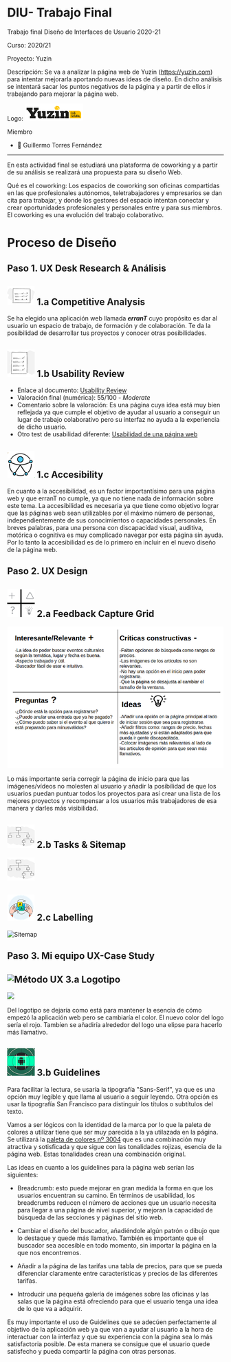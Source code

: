 # DIU- Trabajo Final

Trabajo final Diseño de Interfaces de Usuario 2020-21 

Curso: 2020/21 

Proyecto: Yuzin

Descripción: Se va a analizar la página web de Yuzin (https://yuzin.com) para intentar mejorarla aportando nuevas ideas de diseño. En dicho análisis se intentará sacar los puntos negativos de la página y a partir de ellos ir trabajando para mejorar la página web.

Logo: <img src="img/logotipoYuzin.png" height=40></img>

Miembro
 * :bust_in_silhouette:  Guillermo Torres Fernández

----- 

En esta actividad final se estudiará una plataforma de coworking y a partir de su análisis se realizará una propuesta para su diseño Web.

Qué es el coworking: Los espacios de coworking son oficinas compartidas en las que profesionales autónomos, teletrabajadores y empresarios se dan cita para trabajar, y donde los gestores del espacio intentan conectar y crear oportunidades profesionales y personales entre y para sus miembros.
El coworking es una evolución del trabajo colaborativo.

# Proceso de Diseño

## Paso 1. UX Desk Research & Análisis

![Método UX](img/Competitive.png) 1.a Competitive Analysis
-----

Se ha elegido una aplicación web llamada ***erranT*** cuyo propósito es dar al usuario un espacio de trabajo, de formación y de colaboración. Te da la posibilidad de desarrollar tus proyectos y conocer otras posibilidades.

![Método UX](img/usabilityReview.png) 1.b Usability Review
----

- Enlace al documento:  [Usability Review](Usability-review.pdf)
- Valoración final (numérica): 55/100 - *Moderate*
- Comentario sobre la valoración: Es una página cuya idea está muy bien reflejada ya que cumple el objetivo de ayudar al usuario a conseguir un lugar de trabajo colaborativo pero su interfaz no ayuda a la experiencia de dicho usuario.
- Otro test de usabilidad diferente: [Usabilidad de una página web](usabilidad.pdf)

![Método UX](img/Accesibility.png) 1.c Accesibility
----

En cuanto a la accesibilidad, es un factor importantísimo para una página web y que erranT no cumple, ya que no tiene nada de información sobre este tema.
La accesibilidad es necesaria ya que tiene como objetivo lograr que las páginas web sean utilizables por el máximo número de personas, independientemente de sus conocimientos o capacidades personales.
En breves palabras, para una persona con discapacidad visual, auditiva, motórica o cognitiva es muy complicado navegar por esta página sin ayuda.
Por lo tanto la accesibilidad es de lo primero en incluir en el nuevo diseño de la página web.


## Paso 2. UX Design  


![Método UX](img/feedback-capture-grid.png) 2.a Feedback Capture Grid
----


![Malla receptora](img/Malla.png)

Lo más importante sería corregir la página de inicio para que las imágenes/vídeos no molesten al usuario y añadir la posibilidad de que los usuarios puedan puntuar todos los proyectos para así crear una lista de los mejores proyectos y recompensar a los usuarios más trabajadores de esa manera y darles más visibilidad.

![Método UX](img/Sitemap.png) 2.b Tasks & Sitemap 
-----

![Sitemap](img/siteMap.png)


![Método UX](img/labelling.png) 2.c Labelling 
----


![Sitemap](img/labelling_1.png)

## Paso 3. Mi equipo UX-Case Study 

![Método UX](img/landing-page.png)  3.a Logotipo
----
<img src="img/nuevo-logo-erranT.png" height=100></img>

Del logotipo se dejaría como está para mantener la esencia de cómo empezó la aplicación web pero se cambiaría el color. El nuevo color del logo sería el rojo. Tambíen se añadiría alrededor del logo una elipse para hacerlo más llamativo.

![Método UX](img/guidelines.png) 3.b Guidelines
----
Para facilitar la lectura, se usaría la tipografía "Sans-Serif", ya que es una opción muy legible y que llama al usuario a seguir leyendo. Otra opción es usar la tipografía San Francisco para distinguir los títulos o subtítulos del texto.

Vamos a ser lógicos con la identidad de la marca por lo que la paleta de colores a utilizar tiene que ser muy parecida a la ya utilazada en la página.
Se utilizará la [paleta de colores nº 3004][paleta] que es una combinación muy atractiva y sotisficada y que sigue con las tonalidades rojizas, esencia de la página web. Estas tonalidades crean una combinación original.

Las ideas en cuanto a los guidelines para la página web serían las siguientes:
- Breadcrumb: esto puede mejorar en gran medida la forma en que los usuarios encuentran su camino. En términos de usabilidad, los breadcrumbs reducen el número de acciones que un usuario necesita para llegar a una página de nivel superior, y mejoran la capacidad de búsqueda de las secciones y páginas del sitio web.
- Cambiar el diseño del buscador, añadiéndole algún patrón o dibujo que lo destaque y quede más llamativo. También es importante que el buscador sea accesible en todo momento, sin importar la página en la que nos encontremos.
- Añadir a la página de las tarifas una tabla de precios, para que se pueda diferenciar claramente entre características y precios de las diferentes tarifas.

- Introducir una pequeña galería de imágenes sobre las oficinas y las salas que la página está ofreciendo para que el usuario tenga una idea de lo que va a adquirir.

Es muy importante el uso de Guidelines que se adecúen perfectamente al objetivo de la aplicación web ya que van a ayudar  al usuario a la hora de interactuar con la interfaz y que su experiencia con la página sea lo más satisfactoria posible. De esta manera se consigue que el usuario quede satisfecho y pueda compartir la página con otras personas.

[paleta]: https://paletasdecolores.com/paleta-de-colores-3004/

